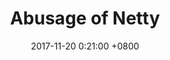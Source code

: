 ---
layout: post
title:  "Abusage of Netty"
date:   2017-11-20 0:21:00 +0800
categories: jekyll update
---